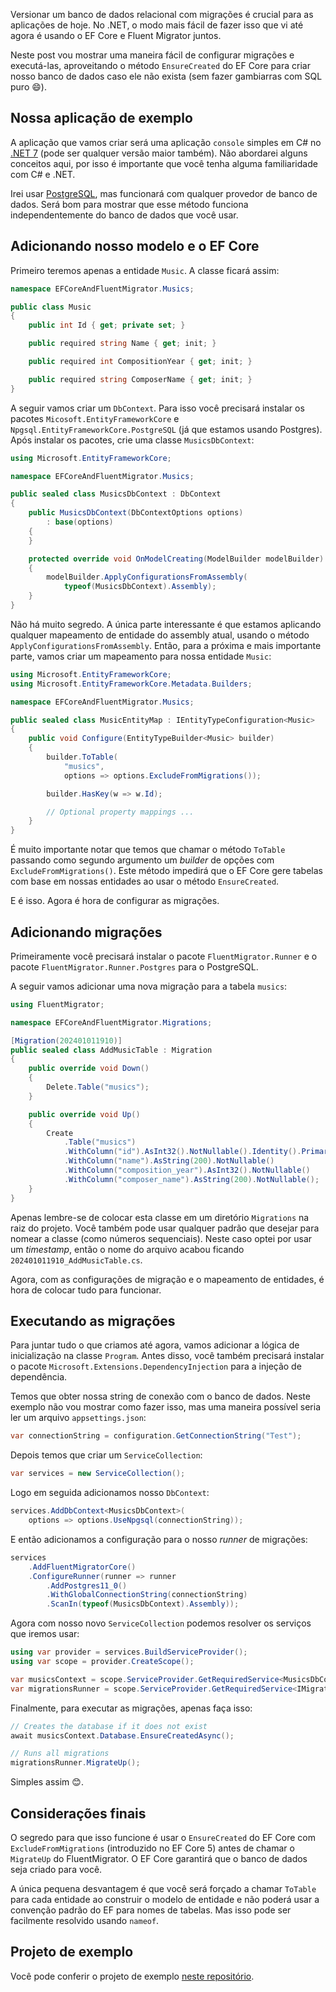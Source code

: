 Versionar um banco de dados relacional com migrações é crucial para as aplicações de hoje. No .NET, o modo mais fácil de fazer isso que vi até agora é usando o EF Core e Fluent Migrator juntos.

Neste post vou mostrar uma maneira fácil de configurar migrações e executá-las, aproveitando o método `EnsureCreated` do EF Core para criar nosso banco de dados caso ele não exista (sem fazer gambiarras com SQL puro 😄).

## Nossa aplicação de exemplo

A aplicação que vamos criar será uma aplicação `console` simples em C# no [.NET 7](https://dotnet.microsoft.com) (pode ser qualquer versão maior também). Não abordarei alguns conceitos aqui, por isso é importante que você tenha alguma familiaridade com C# e .NET.

Irei usar [PostgreSQL](https://www.postgresql.org), mas funcionará com qualquer provedor de banco de dados. Será bom para mostrar que esse método funciona independentemente do banco de dados que você usar.

## Adicionando nosso modelo e o EF Core

Primeiro teremos apenas a entidade `Music`. A classe ficará assim:

```csharp
namespace EFCoreAndFluentMigrator.Musics;

public class Music
{
    public int Id { get; private set; }

    public required string Name { get; init; }

    public required int CompositionYear { get; init; }

    public required string ComposerName { get; init; }
}
```

A seguir vamos criar um `DbContext`. Para isso você precisará instalar os pacotes `Micosoft.EntityFrameworkCore` e `Npgsql.EntityFrameworkCore.PostgreSQL` (já que estamos usando Postgres). Após instalar os pacotes, crie uma classe `MusicsDbContext`:

```csharp
using Microsoft.EntityFrameworkCore;

namespace EFCoreAndFluentMigrator.Musics;

public sealed class MusicsDbContext : DbContext
{
    public MusicsDbContext(DbContextOptions options)
        : base(options)
    {
    }

    protected override void OnModelCreating(ModelBuilder modelBuilder)
    {
        modelBuilder.ApplyConfigurationsFromAssembly(
            typeof(MusicsDbContext).Assembly);
    }
}
```

Não há muito segredo. A única parte interessante é que estamos aplicando qualquer mapeamento de entidade do assembly atual, usando o método `ApplyConfigurationsFromAssembly`. Então, para a próxima e mais importante parte, vamos criar um mapeamento para nossa entidade `Music`:

```csharp
using Microsoft.EntityFrameworkCore;
using Microsoft.EntityFrameworkCore.Metadata.Builders;

namespace EFCoreAndFluentMigrator.Musics;

public sealed class MusicEntityMap : IEntityTypeConfiguration<Music>
{
    public void Configure(EntityTypeBuilder<Music> builder)
    {
        builder.ToTable(
            "musics",
            options => options.ExcludeFromMigrations());

        builder.HasKey(w => w.Id);

        // Optional property mappings ...
    }
}
```

É muito importante notar que temos que chamar o método `ToTable` passando como segundo argumento um _builder_ de opções com `ExcludeFromMigrations()`. Este método impedirá que o EF Core gere tabelas com base em nossas entidades ao usar o método `EnsureCreated`.

E é isso. Agora é hora de configurar as migrações.

## Adicionando migrações

Primeiramente você precisará instalar o pacote `FluentMigrator.Runner` e o pacote `FluentMigrator.Runner.Postgres` para o PostgreSQL.

A seguir vamos adicionar uma nova migração para a tabela `musics`:

```csharp
using FluentMigrator;

namespace EFCoreAndFluentMigrator.Migrations;

[Migration(202401011910)]
public sealed class AddMusicTable : Migration
{
    public override void Down()
    {
        Delete.Table("musics");
    }

    public override void Up()
    {
        Create
            .Table("musics")
            .WithColumn("id").AsInt32().NotNullable().Identity().PrimaryKey()
            .WithColumn("name").AsString(200).NotNullable()
            .WithColumn("composition_year").AsInt32().NotNullable()
            .WithColumn("composer_name").AsString(200).NotNullable();
    }
}
```

Apenas lembre-se de colocar esta classe em um diretório `Migrations` na raiz do projeto. Você também pode usar qualquer padrão que desejar para nomear a classe (como números sequenciais). Neste caso optei por usar um _timestamp_, então o nome do arquivo acabou ficando `202401011910_AddMusicTable.cs`.

Agora, com as configurações de migração e o mapeamento de entidades, é hora de colocar tudo para funcionar.

## Executando as migrações

Para juntar tudo o que criamos até agora, vamos adicionar a lógica de inicialização na classe `Program`. Antes disso, você também precisará instalar o pacote `Microsoft.Extensions.DependencyInjection` para a injeção de dependência.

Temos que obter nossa string de conexão com o banco de dados. Neste exemplo não vou mostrar como fazer isso, mas uma maneira possível seria ler um arquivo `appsettings.json`:

```csharp
var connectionString = configuration.GetConnectionString("Test");
```

Depois temos que criar um `ServiceCollection`:

```csharp
var services = new ServiceCollection();
```

Logo em seguida adicionamos nosso `DbContext`:

```csharp
services.AddDbContext<MusicsDbContext>(
    options => options.UseNpgsql(connectionString));
```

E então adicionamos a configuração para o nosso _runner_ de migrações:

```csharp
services
    .AddFluentMigratorCore()
    .ConfigureRunner(runner => runner
        .AddPostgres11_0()
        .WithGlobalConnectionString(connectionString)
        .ScanIn(typeof(MusicsDbContext).Assembly));
```

Agora com nosso novo `ServiceCollection` podemos resolver os serviços que iremos usar:

```csharp
using var provider = services.BuildServiceProvider();
using var scope = provider.CreateScope();

var musicsContext = scope.ServiceProvider.GetRequiredService<MusicsDbContext>();
var migrationsRunner = scope.ServiceProvider.GetRequiredService<IMigrationRunner>();
```

Finalmente, para executar as migrações, apenas faça isso:

```csharp
// Creates the database if it does not exist
await musicsContext.Database.EnsureCreatedAsync();

// Runs all migrations
migrationsRunner.MigrateUp();
```

Simples assim 😊.

## Considerações finais

O segredo para que isso funcione é usar o `EnsureCreated` do EF Core com `ExcludeFromMigrations` (introduzido no EF Core 5) antes de chamar o `MigrateUp` do FluentMigrator. O EF Core garantirá que o banco de dados seja criado para você.

A única pequena desvantagem é que você será forçado a chamar `ToTable` para cada entidade ao construir o modelo de entidade e não poderá usar a convenção padrão do EF para nomes de tabelas. Mas isso pode ser facilmente resolvido usando `nameof`.

## Projeto de exemplo

Você pode conferir o projeto de exemplo [neste repositório](https://github.com/leandroslc/ef-core-and-fluent-migrator-sample).
